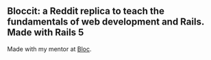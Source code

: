 ## Bloccit: a Reddit replica to teach the fundamentals of web development and Rails. Made with Rails 5

Made with my mentor at [Bloc](http://bloc.io).

